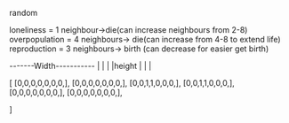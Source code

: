 random

loneliness = 1 neighbour->die(can increase neighbours from 2-8)
overpopulation = 4 neighbours-> die(can increase from 4-8 to extend life)
reproduction = 3 neighbours-> birth (can decrease for easier get birth)

-------Width-----------
|
|
|
|height
|
|
|

[
    [0,0,0,0,0,0,0,],
    [0,0,0,0,0,0,0,],
    [0,0,1,1,0,0,0,],
    [0,0,1,1,0,0,0,],
    [0,0,0,0,0,0,0,],
    [0,0,0,0,0,0,0,],

]